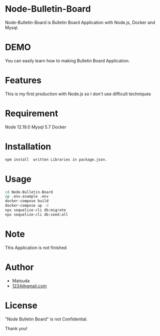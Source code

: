 # Node-Bulletin-Board

Node-Bulletin-Board is Bulletin Board Application with Node.js, Docker and Mysql.

# DEMO

You can easily learn how to making Bulletin Board Application.

# Features

This is my first production with Node.js so I don't use difficult techniques

# Requirement

Node 12.19.0
Mysql 5.7
Docker

# Installation

```bash
npm install  written Libraries in package.json.
```

# Usage

```bash
cd Node-Bulletin-Board
cp .env.example .env
docker-compose build
docker-compose up -d
npx sequelize-cli db:migrate
npx sequelize-cli db:seed:all
```

# Note

This Application is not finished

# Author

- Matsuda
- 1234@gmail.com

# License

"Node Bulletin Board" is not Confidential.

Thank you!
